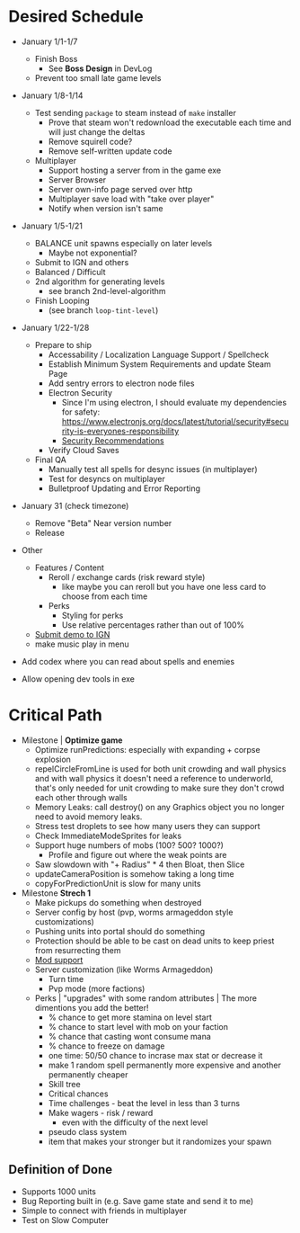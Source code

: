 # Desired Schedule
- January 1/1-1/7
    - Finish Boss
        - See **Boss Design** in DevLog
    - Prevent too small late game levels
- January 1/8-1/14
    - Test sending `package` to steam instead of `make` installer
        - Prove that steam won't redownload the executable each time and will just change the deltas
        - Remove squirell code?
        - Remove self-written update code
    - Multiplayer
        - Support hosting a server from in the game exe
        - Server Browser
        - Server own-info page served over http
        - Multiplayer save load with "take over player"
        - Notify when version isn't same
- January 1/5-1/21
    - BALANCE unit spawns especially on later levels
        - Maybe not exponential?
    - Submit to IGN and others
    - Balanced / Difficult
    - 2nd algorithm for generating levels
        - see branch 2nd-level-algorithm
    - Finish Looping
        - (see branch `loop-tint-level`)
- January 1/22-1/28
    - Prepare to ship
        - Accessability / Localization Language Support / Spellcheck
        - Establish Minimum System Requirements and update Steam Page
        - Add sentry errors to electron node files
        - Electron Security
            - Since I'm using electron, I should evaluate my dependencies for safety: https://www.electronjs.org/docs/latest/tutorial/security#security-is-everyones-responsibility
            - [Security Recommendations](https://www.electronjs.org/docs/latest/tutorial/security#checklist-security-recommendations)
        - Verify Cloud Saves
    - Final QA
        - Manually test all spells for desync issues (in multiplayer)
        - Test for desyncs on multiplayer
        - Bulletproof Updating and Error Reporting
- January 31 (check timezone)
    - Remove "Beta" Near version number
    - Release
- Other 
    - Features / Content
        - Reroll / exchange cards (risk reward style)
            - like maybe you can reroll but you have one less card to choose from each time
        - Perks
            - Styling for perks
            - Use relative percentages rather than out of 100%
    - [Submit demo to IGN](https://corp.ign.com/submit-a-game)
    - make music play in menu

    
- Add codex where you can read about spells and enemies
- Allow opening dev tools in exe
# Critical Path
- Milestone | **Optimize game**
    - Optimize runPredictions: especially with expanding + corpse explosion
    - repelCircleFromLine is used for both unit crowding and wall physics and with wall physics it doesn't need a reference to underworld, that's only needed for unit crowding to make sure they don't crowd each other through walls
    - Memory Leaks: call destroy() on any Graphics object you no longer need to avoid memory leaks.
    - Stress test droplets to see how many users they can support
    - Check ImmediateModeSprites for leaks
    - Support huge numbers of mobs (100? 500? 1000?)
        - Profile and figure out where the weak points are
    - Saw slowdown with "+ Radius" * 4 then Bloat, then Slice
    - updateCameraPosition is somehow taking a long time
    - copyForPredictionUnit is slow for many units
- Milestone **Strech 1**
    - Make pickups do something when destroyed
    - Server config by host (pvp, worms armageddon style customizations)
    - Pushing units into portal should do something
    - Protection should be able to be cast on dead units to keep priest from resurrecting them
    - [Mod support](https://partner.steamgames.com/doc/features/workshop)
    - Server customization (like Worms Armageddon)
        - Turn time
        - Pvp mode (more factions)
    - Perks | "upgrades" with some random attributes | The more dimentions you add the better!
        - % chance to get more stamina on level start
        - % chance to start level with mob on your faction
        - % chance that casting wont consume mana
        - % chance to freeze on damage
        - one time: 50/50 chance to incrase max stat or decrease it
        - make 1 random spell permanently more expensive and another permanently cheaper
        - Skill tree
        - Critical chances
        - Time challenges - beat the level in less than 3 turns
        - Make wagers - risk / reward
            - even with the difficulty of the next level
        - pseudo class system
        - item that makes your stronger but it randomizes your spawn

## Definition of Done
- Supports 1000 units
- Bug Reporting built in (e.g. Save game state and send it to me)
- Simple to connect with friends in multiplayer
- Test on Slow Computer